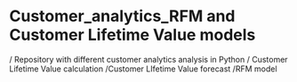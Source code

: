 # Customer_analytics_RFM and Customer Lifetime Value models

/ Repository with  different customer analytics analysis in Python
/ Customer Lifetime Value calculation
/Customer LIfetime Value forecast
/RFM model
